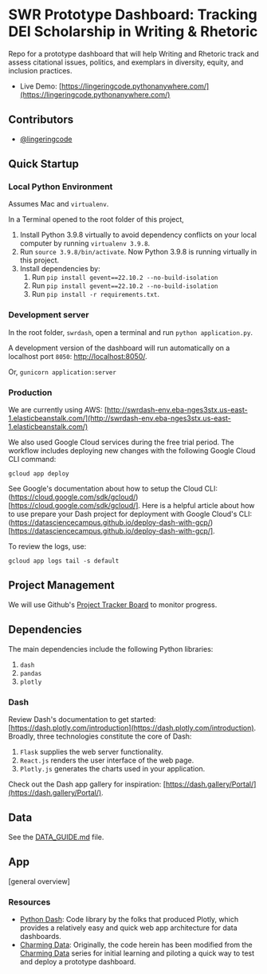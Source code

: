 # SWR Prototype Dashboard: Tracking DEI Scholarship in Writing &amp; Rhetoric

Repo for a prototype dashboard that will help Writing and Rhetoric track and assess citational issues, politics, and exemplars in diversity, equity, and inclusion practices.

- Live Demo: [https://lingeringcode.pythonanywhere.com/](https://lingeringcode.pythonanywhere.com/)

## Contributors

- [@lingeringcode](https://github.com/lingeringcode/)

## Quick Startup

### Local Python Environment

Assumes Mac and `virtualenv`.

In a Terminal opened to the root folder of this project,

1. Install Python 3.9.8 virtually to avoid dependency conflicts on your local computer by running `virtualenv 3.9.8`.
2. Run `source 3.9.8/bin/activate`. Now Python 3.9.8 is running virtually in this project.
3. Install dependencies by:
    1. Run `pip install gevent==22.10.2 --no-build-isolation`
    2. Run `pip install gevent==22.10.2 --no-build-isolation`
    3. Run `pip install -r requirements.txt`.

### Development server

In the root folder, `swrdash`, open a terminal and run `python application.py`.

A development version of the dashboard will run automatically on a localhost port `8050`: [http://localhost:8050/](http://localhost:8050/).

Or, `gunicorn application:server`

### Production

We are currently using AWS: [http://swrdash-env.eba-nges3stx.us-east-1.elasticbeanstalk.com/](http://swrdash-env.eba-nges3stx.us-east-1.elasticbeanstalk.com/)

We also used Google Cloud services during the free trial period. The workflow includes deploying new changes with the following Google Cloud CLI command:

```
gcloud app deploy 
```

See Google's documentation about how to setup the Cloud CLI: (https://cloud.google.com/sdk/gcloud/)[https://cloud.google.com/sdk/gcloud/]. Here is a helpful article about how to use prepare your Dash project for deployment with Google Cloud's CLI: (https://datasciencecampus.github.io/deploy-dash-with-gcp/)[https://datasciencecampus.github.io/deploy-dash-with-gcp/].

To review the logs, use:

```
gcloud app logs tail -s default
```

## Project Management

We will use Github's [Project Tracker Board](https://github.com/orgs/SWR-Citation-Project/projects/1/views/1) to monitor progress.

## Dependencies

The main dependencies include the following Python libraries:

1. `dash`
2. `pandas`
3. `plotly`

### Dash

Review Dash's documentation to get started: [https://dash.plotly.com/introduction](https://dash.plotly.com/introduction). Broadly, three technologies constitute the core of Dash:

1. `Flask` supplies the web server functionality.
2. `React.js` renders the user interface of the web page.
3. `Plotly.js` generates the charts used in your application.

Check out the Dash app gallery for inspiration: [https://dash.gallery/Portal/](https://dash.gallery/Portal/).

## Data

See the [DATA_GUIDE.md](DATA_GUIDE.md) file.

## App

[general overview]

### Resources

- [Python Dash](https://dash.plotly.com/introduction): Code library by the folks that produced Plotly, which provides a relatively easy and quick web app architecture for data dashboards.
- [Charming Data](https://www.youtube.com/c/CharmingData/search?query=python%20dash): Originally, the code herein has been modified from the [Charming Data](https://www.youtube.com/c/CharmingData/search?query=python%20dash) series for initial learning and piloting a quick way to test and deploy a prototype dashboard.